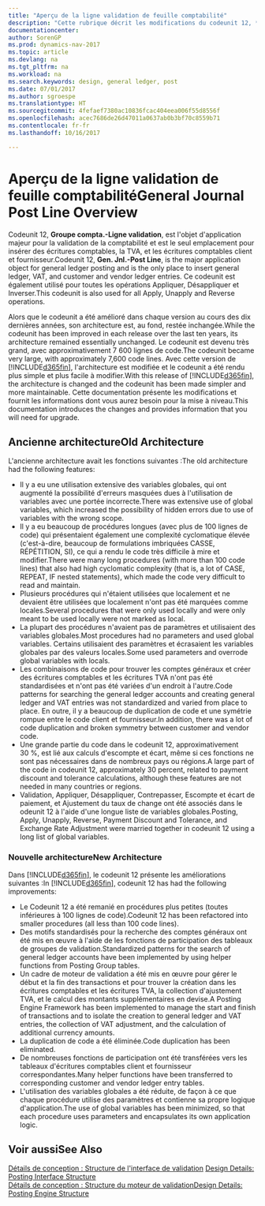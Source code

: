 ```yaml
---
title: "Aperçu de la ligne validation de feuille comptabilité"
description: "Cette rubrique décrit les modifications du codeunit 12, **Groupe compta. - Ligne validation**, qui est l'objet d'application majeur pour la validation de la comptabilité et est le seul emplacement pour insérer des écritures comptables, la TVA et les écritures comptables client et fournisseur."
documentationcenter: 
author: SorenGP
ms.prod: dynamics-nav-2017
ms.topic: article
ms.devlang: na
ms.tgt_pltfrm: na
ms.workload: na
ms.search.keywords: design, general ledger, post
ms.date: 07/01/2017
ms.author: sgroespe
ms.translationtype: HT
ms.sourcegitcommit: 4fefaef7380ac10836fcac404eea006f55d8556f
ms.openlocfilehash: acec7686de26d47011a0637ab0b3bf70c8559b71
ms.contentlocale: fr-fr
ms.lasthandoff: 10/16/2017

---
```

# <a name="general-journal-post-line-overview"></a><span data-ttu-id="2e161-103">Aperçu de la ligne validation de feuille comptabilité</span><span class="sxs-lookup"><span data-stu-id="2e161-103">General Journal Post Line Overview</span></span>
<span data-ttu-id="2e161-104">Codeunit 12, **Groupe compta.-Ligne validation**, est l'objet d'application majeur pour la validation de la comptabilité et est le seul emplacement pour insérer des écritures comptables, la TVA, et les écritures comptables client et fournisseur.</span><span class="sxs-lookup"><span data-stu-id="2e161-104">Codeunit 12, **Gen. Jnl.-Post Line**, is the major application object for general ledger posting and is the only place to insert general ledger, VAT, and customer and vendor ledger entries.</span></span> <span data-ttu-id="2e161-105">Ce codeunit est également utilisé pour toutes les opérations Appliquer, Désappliquer et Inverser.</span><span class="sxs-lookup"><span data-stu-id="2e161-105">This codeunit is also used for all Apply, Unapply and Reverse operations.</span></span>  
  
<span data-ttu-id="2e161-106">Alors que le codeunit a été amélioré dans chaque version au cours des dix dernières années, son architecture est, au fond, restée inchangée.</span><span class="sxs-lookup"><span data-stu-id="2e161-106">While the codeunit has been improved in each release over the last ten years, its architecture remained essentially unchanged.</span></span> <span data-ttu-id="2e161-107">Le codeunit est devenu très grand, avec approximativement 7 600 lignes de code.</span><span class="sxs-lookup"><span data-stu-id="2e161-107">The codeunit became very large, with approximately 7,600 code lines.</span></span> <span data-ttu-id="2e161-108">Avec cette version de [!INCLUDE[d365fin](includes/d365fin_md.md)], l'architecture est modifiée et le codeunit a été rendu plus simple et plus facile à modifier.</span><span class="sxs-lookup"><span data-stu-id="2e161-108">With this release of [!INCLUDE[d365fin](includes/d365fin_md.md)], the architecture is changed and the codeunit has been made simpler and more maintainable.</span></span> <span data-ttu-id="2e161-109">Cette documentation présente les modifications et fournit les informations dont vous aurez besoin pour la mise à niveau.</span><span class="sxs-lookup"><span data-stu-id="2e161-109">This documentation introduces the changes and provides information that you will need for upgrade.</span></span>  
  
## <a name="old-architecture"></a><span data-ttu-id="2e161-110">Ancienne architecture</span><span class="sxs-lookup"><span data-stu-id="2e161-110">Old Architecture</span></span>  
<span data-ttu-id="2e161-111">L'ancienne architecture avait les fonctions suivantes :</span><span class="sxs-lookup"><span data-stu-id="2e161-111">The old architecture had the following features:</span></span>  
  
* <span data-ttu-id="2e161-112">Il y a eu une utilisation extensive des variables globales, qui ont augmenté la possibilité d'erreurs masquées dues à l'utilisation de variables avec une portée incorrecte.</span><span class="sxs-lookup"><span data-stu-id="2e161-112">There was extensive use of global variables, which increased the possibility of hidden errors due to use of variables with the wrong scope.</span></span>  
* <span data-ttu-id="2e161-113">Il y a eu beaucoup de procédures longues (avec plus de 100 lignes de code) qui présentaient également une complexité cyclomatique élevée (c'est-à-dire, beaucoup de formulations imbriquées CASSE, RÉPÉTITION, SI), ce qui a rendu le code très difficile à mire et modifier.</span><span class="sxs-lookup"><span data-stu-id="2e161-113">There were many long procedures (with more than 100 code lines) that also had high cyclomatic complexity (that is, a lot of CASE, REPEAT, IF nested statements), which made the code very difficult to read and maintain.</span></span>  
* <span data-ttu-id="2e161-114">Plusieurs procédures qui n'étaient utilisées que localement et ne devaient être utilisées que localement n'ont pas été marquées comme locales.</span><span class="sxs-lookup"><span data-stu-id="2e161-114">Several procedures that were only used locally and were only meant to be used locally were not marked as local.</span></span>  
* <span data-ttu-id="2e161-115">La plupart des procédures n'avaient pas de paramètres et utilisaient des variables globales.</span><span class="sxs-lookup"><span data-stu-id="2e161-115">Most procedures had no parameters and used global variables.</span></span> <span data-ttu-id="2e161-116">Certains utilisaient des paramètres et écrasaient les variables globales par des valeurs locales.</span><span class="sxs-lookup"><span data-stu-id="2e161-116">Some used parameters and overrode global variables with locals.</span></span>  
* <span data-ttu-id="2e161-117">Les combinaisons de code pour trouver les comptes généraux et créer des écritures comptables et les écritures TVA n'ont pas été standardisées et n'ont pas été variées d'un endroit à l'autre.</span><span class="sxs-lookup"><span data-stu-id="2e161-117">Code patterns for searching the general ledger accounts and creating general ledger and VAT entries was not standardized and varied from place to place.</span></span> <span data-ttu-id="2e161-118">En outre, il y a beaucoup de duplication de code et une symétrie rompue entre le code client et fournisseur.</span><span class="sxs-lookup"><span data-stu-id="2e161-118">In addition, there was a lot of code duplication and broken symmetry between customer and vendor code.</span></span>  
* <span data-ttu-id="2e161-119">Une grande partie du code dans le codeunit 12, approximativement 30 %, est lié aux calculs d'escompte et écart, même si ces fonctions ne sont pas nécessaires dans de nombreux pays ou régions.</span><span class="sxs-lookup"><span data-stu-id="2e161-119">A large part of the code in codeunit 12, approximately 30 percent, related to payment discount and tolerance calculations, although these features are not needed in many countries or regions.</span></span>  
* <span data-ttu-id="2e161-120">Validation, Appliquer, Désappliquer, Contrepasser, Escompte et écart de paiement, et Ajustement du taux de change ont été associés dans le odeunit 12 à l'aide d'une longue liste de variables globales.</span><span class="sxs-lookup"><span data-stu-id="2e161-120">Posting, Apply, Unapply, Reverse, Payment Discount and Tolerance, and Exchange Rate Adjustment were married together in codeunit 12 using a long list of global variables.</span></span>  
  
### <a name="new-architecture"></a><span data-ttu-id="2e161-121">Nouvelle architecture</span><span class="sxs-lookup"><span data-stu-id="2e161-121">New Architecture</span></span>  
<span data-ttu-id="2e161-122">Dans [!INCLUDE[d365fin](includes/d365fin_md.md)], le codeunit 12 présente les améliorations suivantes :</span><span class="sxs-lookup"><span data-stu-id="2e161-122">In [!INCLUDE[d365fin](includes/d365fin_md.md)], codeunit 12 has had the following improvements:</span></span>  
  
* <span data-ttu-id="2e161-123">Le Codeunit 12 a été remanié en procédures plus petites (toutes inférieures à 100 lignes de code).</span><span class="sxs-lookup"><span data-stu-id="2e161-123">Codeunit 12 has been refactored into smaller procedures (all less than 100 code lines).</span></span>  
* <span data-ttu-id="2e161-124">Des motifs standardisés pour la recherche des comptes généraux ont été mis en œuvre à l'aide de les fonctions de participation des tableaux de groupes de validation.</span><span class="sxs-lookup"><span data-stu-id="2e161-124">Standardized patterns for the search of general ledger accounts have been implemented by using helper functions from Posting Group tables.</span></span>  
* <span data-ttu-id="2e161-125">Un cadre de moteur de validation a été mis en œuvre pour gérer le début et la fin des transactions et pour trouver la création dans les écritures comptables et les écritures TVA, la collection d'ajustement TVA, et le calcul des montants supplémentaires en devise.</span><span class="sxs-lookup"><span data-stu-id="2e161-125">A Posting Engine Framework has been implemented to manage the start and finish of transactions and to isolate the creation to general ledger and VAT entries, the collection of VAT adjustment, and the calculation of additional currency amounts.</span></span>  
* <span data-ttu-id="2e161-126">La duplication de code a été éliminée.</span><span class="sxs-lookup"><span data-stu-id="2e161-126">Code duplication has been eliminated.</span></span>  
* <span data-ttu-id="2e161-127">De nombreuses fonctions de participation ont été transférées vers les tableaux d'écritures comptables client et fournisseur correspondantes.</span><span class="sxs-lookup"><span data-stu-id="2e161-127">Many helper functions have been transferred to corresponding customer and vendor ledger entry tables.</span></span>  
* <span data-ttu-id="2e161-128">L'utilisation des variables globales a été réduite, de façon à ce que chaque procédure utilise des paramètres et contienne sa propre logique d'application.</span><span class="sxs-lookup"><span data-stu-id="2e161-128">The use of global variables has been minimized, so that each procedure uses parameters and encapsulates its own application logic.</span></span>  
  
## <a name="see-also"></a><span data-ttu-id="2e161-129">Voir aussi</span><span class="sxs-lookup"><span data-stu-id="2e161-129">See Also</span></span>  
<span data-ttu-id="2e161-130">[Détails de conception : Structure de l'interface de validation](design-details-posting-interface-structure.md) </span><span class="sxs-lookup"><span data-stu-id="2e161-130">[Design Details: Posting Interface Structure](design-details-posting-interface-structure.md) </span></span>  
[<span data-ttu-id="2e161-131">Détails de conception : Structure du moteur de validation</span><span class="sxs-lookup"><span data-stu-id="2e161-131">Design Details: Posting Engine Structure</span></span>](design-details-posting-engine-structure.md)

